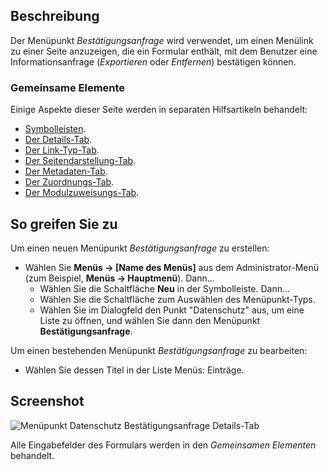 <!-- Filename: Help4.x:Menu_Item:_Confirm_Request / Display title: Menüpunkt: Bestätigungsanfrage -->

## Beschreibung

Der Menüpunkt *Bestätigungsanfrage* wird verwendet, um einen Menülink zu einer Seite anzuzeigen, die ein Formular enthält, mit dem Benutzer eine Informationsanfrage (*Exportieren* oder *Entfernen*) bestätigen können.

### Gemeinsame Elemente

Einige Aspekte dieser Seite werden in separaten Hilfsartikeln behandelt:

* [Symbolleisten](jdocmanual?article=help/common-elements/toolbars).
* [Der Details-Tab](jdocmanual?article=help/menu-items-common/menu-item-details).
* [Der Link-Typ-Tab](jdocmanual?article=help/menu-items-common/menu-item-link-type).
* [Der Seitendarstellung-Tab](jdocmanual?article=help/menu-items-common/menu-item-page-display).
* [Der Metadaten-Tab](jdocmanual?article=help/menu-items-common/menu-item-metadata).
* [Der Zuordnungs-Tab](jdocmanual?article=help/common-elements/edit-associations).
* [Der Modulzuweisungs-Tab](jdocmanual?article=help/menu-items-common/menu-item-module-assignment).

## So greifen Sie zu

Um einen neuen Menüpunkt *Bestätigungsanfrage* zu erstellen:

- Wählen Sie **Menüs → \[Name des Menüs\]** aus dem Administrator-Menü (zum Beispiel, **Menüs → Hauptmenü**). Dann...
  - Wählen Sie die Schaltfläche **Neu** in der Symbolleiste. Dann...
  - Wählen Sie die Schaltfläche zum Auswählen des Menüpunkt-Typs.
  - Wählen Sie im Dialogfeld den Punkt "Datenschutz" aus, um eine Liste zu öffnen, und wählen Sie dann den Menüpunkt **Bestätigungsanfrage**.

Um einen bestehenden Menüpunkt *Bestätigungsanfrage* zu bearbeiten:

- Wählen Sie dessen Titel in der Liste Menüs: Einträge.

## Screenshot

![Menüpunkt Datenschutz Bestätigungsanfrage Details-Tab](../../../de/images/menu-items/privacy-confirm-request-details-tab.png)

Alle Eingabefelder des Formulars werden in den *Gemeinsamen Elementen* behandelt.
